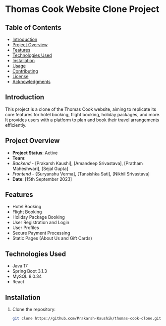 # Thomas Cook Website Clone Project

## Table of Contents

- [Introduction](#introduction)
- [Project Overview](#project-overview)
- [Features](#features)
- [Technologies Used](#technologies-used)
- [Installation](#installation)
- [Usage](#usage)
- [Contributing](#contributing)
- [License](#license)
- [Acknowledgments](#acknowledgments)

## Introduction

This project is a clone of the Thomas Cook website, aiming to replicate its core features for hotel booking, flight booking, holiday packages, and more. It provides users with a platform to plan and book their travel arrangements efficiently.

## Project Overview

- **Project Status**: Active
- **Team**:
- *Backend* - [Prakarsh Kaushi], [Amandeep Srivastava], [Pratham Maheshwari], [Sejal Gupta]
- *Frontend* - {Suryanshu Verma], [Tansishka Sati], [Nikhil Srivastava]
- **Date**: [15th September 2023]

## Features

- Hotel Booking
- Flight Booking
- Holiday Package Booking
- User Registration and Login
- User Profiles
- Secure Payment Processing
- Static Pages (About Us and Gift Cards)

## Technologies Used

- Java 17
- Spring Boot 3.1.3
- MySQL 8.0.34
- React

## Installation

1. Clone the repository:

   ```bash
   git clone https://github.com/Prakarsh-Kaushik/thomas-cook-clone.git
